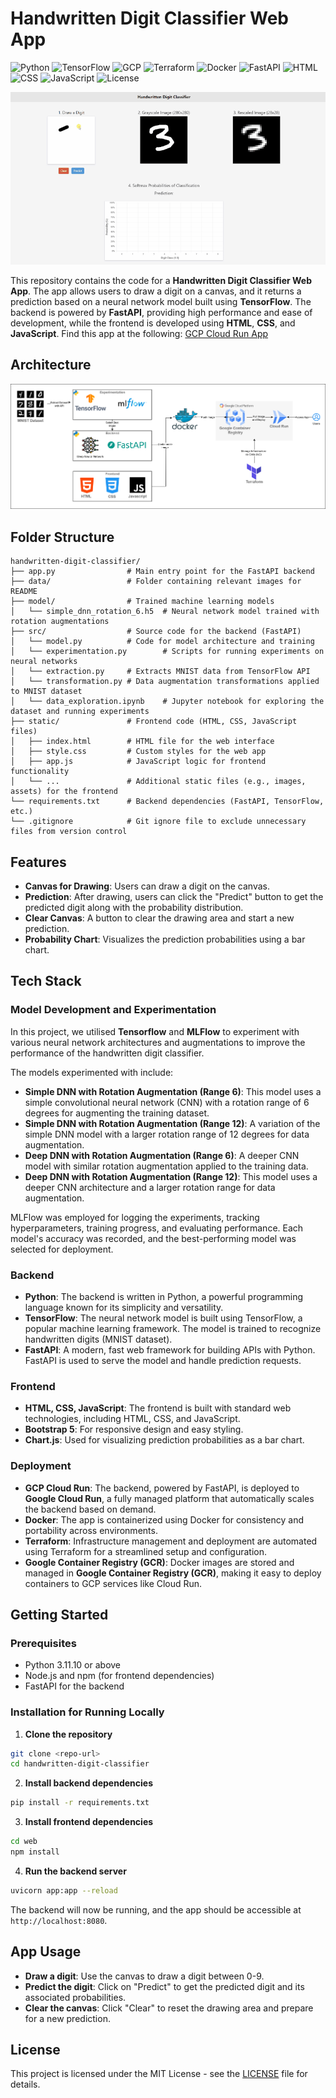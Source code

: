 # Handwritten Digit Classifier Web App

![Python](https://img.shields.io/badge/python-3670A0?style=for-the-badge&logo=python&logoColor=ffdd54)
![TensorFlow](https://img.shields.io/badge/tensorflow-FF6F00?style=for-the-badge&logo=tensorflow&logoColor=white)
![GCP](https://img.shields.io/badge/GCP-4285F4?style=for-the-badge&logo=google-cloud&logoColor=white)
![Terraform](https://img.shields.io/badge/Terraform-7B42BC?style=for-the-badge&logo=terraform&logoColor=white)
![Docker](https://img.shields.io/badge/Docker-2496ED?style=for-the-badge&logo=docker&logoColor=white)
![FastAPI](https://img.shields.io/badge/FastAPI-005571?style=for-the-badge&logo=fastapi&logoColor=white)
![HTML](https://img.shields.io/badge/HTML5-E34F26?style=for-the-badge&logo=html5&logoColor=white)
![CSS](https://img.shields.io/badge/CSS3-1572B6?style=for-the-badge&logo=css3&logoColor=white)
![JavaScript](https://img.shields.io/badge/JavaScript-F7DF1E?style=for-the-badge&logo=javascript&logoColor=black)
![License](https://img.shields.io/badge/License-MIT-yellow?style=for-the-badge)

![mnist.gif](data/img/mnist_small.gif)

This repository contains the code for a **Handwritten Digit Classifier Web App**. The app allows users to draw a digit on a canvas, and it returns a prediction based on a neural network model built using **TensorFlow**. The backend is powered by **FastAPI**, providing high performance and ease of development, while the frontend is developed using **HTML**, **CSS**, and **JavaScript**. Find this app at the following: [GCP Cloud Run App](https://mnist-backend-service-759393787727.australia-southeast1.run.app/)


## Architecture
![diagram](data/img/MNIST_diagram.png)


## Folder Structure

```
handwritten-digit-classifier/
├── app.py                # Main entry point for the FastAPI backend
├── data/                 # Folder containing relevant images for README
├── model/                # Trained machine learning models
│   └── simple_dnn_rotation_6.h5  # Neural network model trained with rotation augmentations
├── src/                  # Source code for the backend (FastAPI)
│   └── model.py          # Code for model architecture and training
│   └── experimentation.py        # Scripts for running experiments on neural networks
│   └── extraction.py     # Extracts MNIST data from TensorFlow API
│   └── transformation.py # Data augmentation transformations applied to MNIST dataset
│   └── data_exploration.ipynb    # Jupyter notebook for exploring the dataset and running experiments
├── static/               # Frontend code (HTML, CSS, JavaScript files)
│   ├── index.html        # HTML file for the web interface
│   ├── style.css         # Custom styles for the web app
│   ├── app.js            # JavaScript logic for frontend functionality
│   └── ...               # Additional static files (e.g., images, assets) for the frontend
└── requirements.txt      # Backend dependencies (FastAPI, TensorFlow, etc.)
└── .gitignore            # Git ignore file to exclude unnecessary files from version control
```
## Features

- **Canvas for Drawing**: Users can draw a digit on the canvas.
- **Prediction**: After drawing, users can click the "Predict" button to get the predicted digit along with the probability distribution.
- **Clear Canvas**: A button to clear the drawing area and start a new prediction.
- **Probability Chart**: Visualizes the prediction probabilities using a bar chart.

## Tech Stack

### Model Development and Experimentation

In this project, we utilised **Tensorflow** and  **MLFlow** to experiment with various neural network architectures and augmentations to improve the performance of the handwritten digit classifier.

The models experimented with include:

- **Simple DNN with Rotation Augmentation (Range 6)**: This model uses a simple convolutional neural network (CNN) with a rotation range of 6 degrees for augmenting the training dataset.
- **Simple DNN with Rotation Augmentation (Range 12)**: A variation of the simple DNN model with a larger rotation range of 12 degrees for data augmentation.
- **Deep DNN with Rotation Augmentation (Range 6)**: A deeper CNN model with similar rotation augmentation applied to the training data.
- **Deep DNN with Rotation Augmentation (Range 12)**: This model uses a deeper CNN architecture and a larger rotation range for data augmentation.

MLFlow was employed for logging the experiments, tracking hyperparameters, training progress, and evaluating performance. Each model's accuracy was recorded, and the best-performing model was selected for deployment.

### Backend

- **Python**: The backend is written in Python, a powerful programming language known for its simplicity and versatility.
- **TensorFlow**: The neural network model is built using TensorFlow, a popular machine learning framework. The model is trained to recognize handwritten digits (MNIST dataset).
- **FastAPI**: A modern, fast web framework for building APIs with Python. FastAPI is used to serve the model and handle prediction requests.

### Frontend

- **HTML, CSS, JavaScript**: The frontend is built with standard web technologies, including HTML, CSS, and JavaScript.
- **Bootstrap 5**: For responsive design and easy styling.
- **Chart.js**: Used for visualizing prediction probabilities as a bar chart.

### Deployment  

-  **GCP Cloud Run**: The backend, powered by FastAPI, is deployed to **Google Cloud Run**, a fully managed platform that automatically scales the backend based on demand.  
-  **Docker**: The app is containerized using Docker for consistency and portability across environments.  
-  **Terraform**: Infrastructure management and deployment are automated using Terraform for a streamlined setup and configuration.  
-  **Google Container Registry (GCR)**: Docker images are stored and managed in **Google Container Registry (GCR)**, making it easy to deploy containers to GCP services like Cloud Run.

## Getting Started

### Prerequisites

- Python 3.11.10 or above
- Node.js and npm (for frontend dependencies)
- FastAPI for the backend

### Installation for Running Locally

1. **Clone the repository**

```bash
git clone <repo-url>
cd handwritten-digit-classifier
```

2. **Install backend dependencies**

```bash
pip install -r requirements.txt
```

3. **Install frontend dependencies**

```bash
cd web
npm install
```

4. **Run the backend server**

```bash
uvicorn app:app --reload
```
The backend will now be running, and the app should be accessible at `http://localhost:8080`.


## App Usage

- **Draw a digit**: Use the canvas to draw a digit between 0-9.
- **Predict the digit**: Click on "Predict" to get the predicted digit and its associated probabilities.
- **Clear the canvas**: Click "Clear" to reset the drawing area and prepare for a new prediction.

## License

This project is licensed under the MIT License - see the [LICENSE](LICENSE) file for details.

